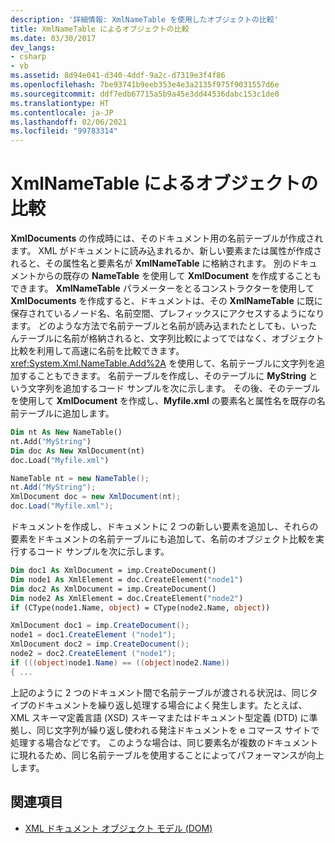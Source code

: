 ```yaml
---
description: '詳細情報: XmlNameTable を使用したオブジェクトの比較'
title: XmlNameTable によるオブジェクトの比較
ms.date: 03/30/2017
dev_langs:
- csharp
- vb
ms.assetid: 8d94e041-d340-4ddf-9a2c-d7319e3f4f86
ms.openlocfilehash: 7be93741b9eeb353e4e3a2135f975f9031557d6e
ms.sourcegitcommit: ddf7edb67715a5b9a45e3dd44536dabc153c1de0
ms.translationtype: HT
ms.contentlocale: ja-JP
ms.lasthandoff: 02/06/2021
ms.locfileid: "99783314"
---
```

# <a name="object-comparison-using-xmlnametable"></a>XmlNameTable によるオブジェクトの比較

**XmlDocuments** の作成時には、そのドキュメント用の名前テーブルが作成されます。 XML がドキュメントに読み込まれるか、新しい要素または属性が作成されると、その属性名と要素名が **XmlNameTable** に格納されます。 別のドキュメントからの既存の **NameTable** を使用して **XmlDocument** を作成することもできます。 **XmlNameTable** パラメーターをとるコンストラクターを使用して **XmlDocuments** を作成すると、ドキュメントは、その **XmlNameTable** に既に保存されているノード名、名前空間、プレフィックスにアクセスするようになります。 どのような方法で名前テーブルと名前が読み込まれたとしても、いったんテーブルに名前が格納されると、文字列比較によってではなく、オブジェクト比較を利用して高速に名前を比較できます。 <xref:System.Xml.NameTable.Add%2A> を使用して、名前テーブルに文字列を追加することもできます。 名前テーブルを作成し、そのテーブルに **MyString** という文字列を追加するコード サンプルを次に示します。 その後、そのテーブルを使用して **XmlDocument** を作成し、**Myfile.xml** の要素名と属性名を既存の名前テーブルに追加します。  
  
```vb  
Dim nt As New NameTable()  
nt.Add("MyString")  
Dim doc As New XmlDocument(nt)  
doc.Load("Myfile.xml")  
```  
  
```csharp  
NameTable nt = new NameTable();  
nt.Add("MyString");  
XmlDocument doc = new XmlDocument(nt);  
doc.Load("Myfile.xml");  
```  
  
 ドキュメントを作成し、ドキュメントに 2 つの新しい要素を追加し、それらの要素をドキュメントの名前テーブルにも追加して、名前のオブジェクト比較を実行するコード サンプルを次に示します。  
  
```vb  
Dim doc1 As XmlDocument = imp.CreateDocument()  
Dim node1 As XmlElement = doc.CreateElement("node1")  
Dim doc2 As XmlDocument = imp.CreateDocument()  
Dim node2 As XmlElement = doc.CreateElement("node2")  
if (CType(node1.Name, object) = CType(node2.Name, object))  
```  
  
```csharp  
XmlDocument doc1 = imp.CreateDocument();  
node1 = doc1.CreateElement ("node1");  
XmlDocument doc2 = imp.CreateDocument();  
node2 = doc2.CreateElement ("node1");  
if (((object)node1.Name) == ((object)node2.Name))  
{ ...  
```  
  
 上記のように 2 つのドキュメント間で名前テーブルが渡される状況は、同じタイプのドキュメントを繰り返し処理する場合によく発生します。たとえば、XML スキーマ定義言語 (XSD) スキーマまたはドキュメント型定義 (DTD) に準拠し、同じ文字列が繰り返し使われる発注ドキュメントを e コマース サイトで処理する場合などです。 このような場合は、同じ要素名が複数のドキュメントに現れるため、同じ名前テーブルを使用することによってパフォーマンスが向上します。  
  
## <a name="see-also"></a>関連項目

- [XML ドキュメント オブジェクト モデル (DOM)](xml-document-object-model-dom.md)
